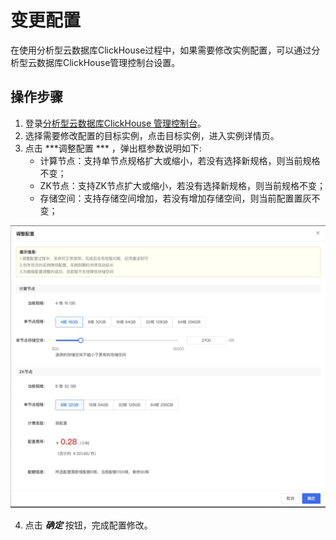 # 变更配置
在使用分析型云数据库ClickHouse过程中，如果需要修改实例配置，可以通过分析型云数据库ClickHouse管理控制台设置。 


## 操作步骤
1. 登录[分析型云数据库ClickHouse 管理控制台](https://jchdb-console.jdcloud.com)。
2. 选择需要修改配置的目标实例，点击目标实例，进入实例详情页。
3. 点击 ***调整配置 *** ，弹出框参数说明如下:
    * 计算节点：支持单节点规格扩大或缩小，若没有选择新规格，则当前规格不变；
    * ZK节点：支持ZK节点扩大或缩小，若没有选择新规格，则当前规格不变；
    * 存储空间：支持存储空间增加，若没有增加存储空间，则当前配置置灰不变；


![变更配置](../../../../../image/JCHDB/update.jpg)

4. 点击 ***确定*** 按钮，完成配置修改。


